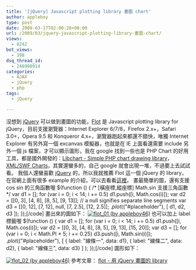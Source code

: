 ```yaml
---
title: '[jQuery] Javascript plotting library 畫圖 chart'
author: appleboy
type: post
date: 2009-03-17T02:00:28+00:00
url: /2009/03/jquery-javascript-plotting-library-畫圖-chart/
views:
  - 8242
bot_views:
  - 398
dsq_thread_id:
  - 246908914
categories:
  - AJAX
  - jQuery
  - php
tags:
  - jQuery

---
```

沒想到 [jQuery][1] 可以做到畫圖的功能，[Flot][2] 是 Javascript plotting library for jQuery，目前支援瀏覽器：Internet Explorer 6/7/8，Firefox 2.x+，Safari 3.0+，Opera 9.5 和 Konqueror 4.x+，瀏覽器跑起來都還不錯快，唯獨 Internet Explorer 有另外寫一個 excanvas 模擬器，也就是在 IE 上面看還需要 include 另外一個 js 檔案，才可以顯示圖形，我在 google 找到一些也是 PHP Chart 的好用工具，都是國外開發的：[Libchart - Simple PHP chart drawing library][3]，[XML/SWF Charts][4]，其實還蠻多的，自己 google 就會出現一堆，不過要上去試試看。 我個人還蠻喜歡 [jQuery][1] 的，所以我就推薦 Flot 這一個 jQuery 的 library，在官網上面有很多 example 的介紹，可以去看看[這裡][5]。 畫最簡單的圖，還有支援 cos sin 的三角函數喔 $(function () { /\* [橫座標,縱座標] Math.sin 支援三角函數 \*/ var d1 = []; for (var i = 0; i < 14; i += 0.5) d1.push([i, Math.cos(i)]); var d2 = [[0, 3], [4, 8], [8, 5], [9, 13]]; // a null signifies separate line segments var d3 = [[0, 12], [7, 12], null, [7, 2.5], [12, 2.5]]; $.plot($("#placeholder"), [ d1, d2, d3 ]); });[/code] 畫出來的圖如下： [<img src="https://i0.wp.com/farm4.static.flickr.com/3589/3359261523_4dca591215.jpg?resize=500%2C290&#038;ssl=1" title="flot_01 (by appleboy46)" alt="flot_01 (by appleboy46)" data-recalc-dims="1" />][6] <!--more--> 也可以加上 label 標籤喔 $(function () { var d1 = []; for (var i = 0; i < 14; i += 0.5) d1.push([i, Math.cos(i)]); var d2 = [[0, 3], [4, 8], [8, 5], [9, 13], [15, 20]]; var d3 = []; for (var i = 0; i < Math.PI * 5; i += 0.25) d3.push([i, Math.sin(i)]); $.plot($("#placeholder"), [ { label: "線條一", data: d1}, { label: "線條二", data: d2}, { label: "線條三", data: d3} ] ); });[/code] 圖形如下： 

[<img src="https://i0.wp.com/farm4.static.flickr.com/3655/3360096396_3cf7e259a9.jpg?resize=500%2C292&#038;ssl=1" title="flot_02 (by appleboy46)" alt="flot_02 (by appleboy46)" data-recalc-dims="1" />][7] 參考文章： [flot - 用 jQuery 畫圖的 library][8]

 [1]: http://jquery.com/
 [2]: http://code.google.com/p/flot/
 [3]: http://naku.dohcrew.com/libchart/pages/introduction/
 [4]: http://www.maani.us/xml_charts/index.php
 [5]: http://people.iola.dk/olau/flot/examples/
 [6]: https://www.flickr.com/photos/appleboy/3359261523/ "flot_01 (by appleboy46)"
 [7]: https://www.flickr.com/photos/appleboy/3360096396/ "flot_02 (by appleboy46)"
 [8]: http://blog.gslin.org/archives/2008/12/11/1880/